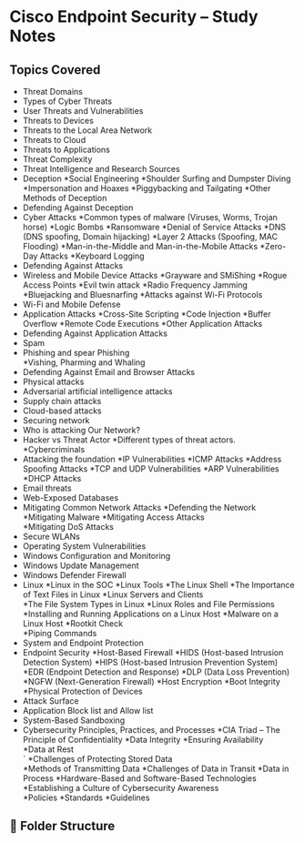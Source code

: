 # Cisco Endpoint Security  – Study Notes



## Topics Covered

- Threat Domains 
- Types of Cyber Threats 
- User Threats and Vulnerabilities 
- Threats to Devices
- Threats to the Local Area Network 
- Threats to Cloud 
- Threats to Applications 
- Threat Complexity 
- Threat Intelligence and Research Sources 
- Deception 
	*Social Engineering 
	*Shoulder Surfing and Dumpster Diving
	*Impersonation and Hoaxes 
	*Piggybacking and Tailgating 
	*Other Methods of Deception 
- Defending Against Deception  
- Cyber Attacks 
	*Common types of malware (Viruses, Worms, Trojan horse)
	*Logic Bombs 
	*Ransomware 
	*Denial of Service Attacks 
	*DNS (DNS spoofing, Domain hijacking)
	*Layer 2 Attacks (Spoofing, MAC Flooding)
	*Man-in-the-Middle and Man-in-the-Mobile Attacks 
	*Zero-Day Attacks
	*Keyboard Logging 
- Defending Against Attacks 
- Wireless and Mobile Device Attacks 
	*Grayware and SMiShing 
	*Rogue Access Points 
	*Evil twin attack
	*Radio Frequency Jamming
	*Bluejacking and Bluesnarfing 
	*Attacks against Wi-Fi Protocols 
- Wi-Fi and Mobile Defense 
- Application Attacks
	*Cross-Site Scripting 
	*Code Injection
	*Buffer Overflow 
	*Remote Code Executions 
	*Other Application Attacks 
- Defending Against Application Attacks 
- Spam 
- Phishing and spear Phishing  
	*Vishing, Pharming and Whaling
- Defending Against Email and Browser Attacks 
- Physical attacks 
- Adversarial artificial intelligence attacks 
- Supply chain attacks 
- Cloud-based attacks 
- Securing network
- Who is attacking Our Network?
- Hacker vs Threat Actor
	*Different types of threat actors. 
	*Cybercriminals 
- Attacking the foundation 
	*IP Vulnerabilities 
	*ICMP Attacks 
	*Address Spoofing Attacks 
	*TCP and UDP Vulnerabilities 
	*ARP Vulnerabilities 
	*DHCP Attacks 
- Email threats
- Web-Exposed Databases 
- Mitigating Common Network Attacks
	*Defending the Network 
	*Mitigating Malware 
	*Mitigating Access Attacks 	
	*Mitigating DoS Attacks 
- Secure WLANs 
- Operating System Vulnerabilities 
- Windows Configuration and Monitoring 
- Windows Update Management 
- Windows Defender Firewall
- Linux 
	*Linux in the SOC 
	*Linux Tools 
	*The Linux Shell 
	*The Importance of Text Files in Linux
	*Linux Servers and Clients  
	*The File System Types in Linux 
	*Linux Roles and File Permissions 
	*Installing and Running Applications on a Linux Host 
	*Malware on a Linux Host 
	*Rootkit Check	
	*Piping Commands 
- System and Endpoint Protection 
- Endpoint Security 
	*Host-Based Firewall 
	*HIDS (Host-based Intrusion Detection System) 
	*HIPS (Host-based Intrusion Prevention System) 
	*EDR (Endpoint Detection and Response)
	*DLP (Data Loss Prevention) 
	*NGFW (Next-Generation Firewall)
	*Host Encryption 
	*Boot Integrity 
	*Physical Protection of Devices 
- Attack Surface 
- Application Block list and Allow list
- System-Based Sandboxing 
- Cybersecurity Principles, Practices, and Processes 
	*CIA Triad – The Principle of Confidentiality
	*Data Integrity 
	*Ensuring Availability 	
	*Data at Rest 	
`	*Challenges of Protecting Stored Data 	
	*Methods of Transmitting Data 
	*Challenges of Data in Transit 
	*Data in Process 
	*Hardware-Based and Software-Based Technologies 
	*Establishing a Culture of Cybersecurity Awareness 	
	*Policies 
	*Standards 
	*Guidelines 




## 📁 Folder Structure

